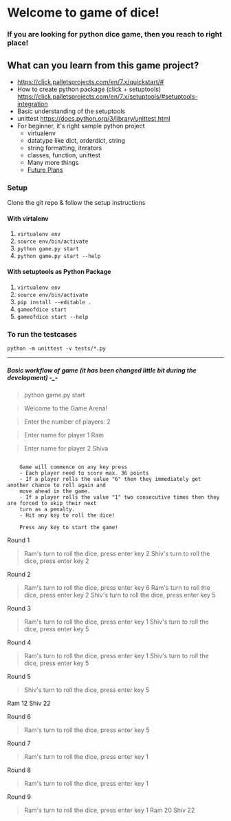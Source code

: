 # Welcome to game of dice!

### If you are looking for python dice game, then you reach to right place!

## What can you learn from this game project?

* https://click.palletsprojects.com/en/7.x/quickstart/#
* How to create python package (click + setuptools) https://click.palletsprojects.com/en/7.x/setuptools/#setuptools-integration
* Basic understanding of the setuptools
* unittest https://docs.python.org/3/library/unittest.html
* For beginner, it's right sample python project  
    * virtualenv
    * datatype like dict, orderdict, string
    * string formatting, iterators
    * classes, function, unittest 
    * Many more things
    * [Future Plans](https://github.com/bkvaiude/gameofdice/blob/main/future.md "Know more about the full architecture!")


### Setup

Clone the git repo & follow the setup instructions

#### With virtalenv

1. `virtualenv env`
2. `source env/bin/activate`
3. `python game.py start`
4. `python game.py start --help`

#### With setuptools as Python Package
1. `virtualenv env`
2. `source env/bin/activate`
3. `pip install --editable .`
4. `gameofdice start`
5. `gameofdice start --help`


### To run the testcases

`python -m unittest -v tests/*.py`



-------------------------------------------------

##### Basic workflow of game (it has been changed little bit during the development) -_-

> python game.py start

> Welcome to the Game Arena!

> Enter the number of players:
2

> Enter name for player 1
Ram 

> Enter name for player 2
Shiva

```

    Game will commence on any key press
    - Each player need to score max. 36 points
    - If a player rolls the value "6" then they immediately get another chance to roll again and
    move ahead in the game.
    - If a player rolls the value "1" two consecutive times then they are forced to skip their next
    turn as a penalty.
    - Hit any key to roll the dice!

    Press any key to start the game!

```

Round 1
>Ram's turn to roll the dice, press enter key
2
>Shiv's turn to roll the dice, press enter key
2

Round 2
>Ram's turn to roll the dice, press enter key
6
>Ram's turn to roll the dice, press enter key
2
>Shiv's turn to roll the dice, press enter key
5

Round 3
>Ram's turn to roll the dice, press enter key
1
>Shiv's turn to roll the dice, press enter key
5

Round 4
>Ram's turn to roll the dice, press enter key
1
>Shiv's turn to roll the dice, press enter key
5

Round 5
>Shiv's turn to roll the dice, press enter key
5

Ram 12
Shiv 22

Round 6
>Ram's turn to roll the dice, press enter key
5

Round 7
>Ram's turn to roll the dice, press enter key
1

Round 8
>Ram's turn to roll the dice, press enter key
1

Round 9
>Ram's turn to roll the dice, press enter key
1
Ram 20
Shiv 22
